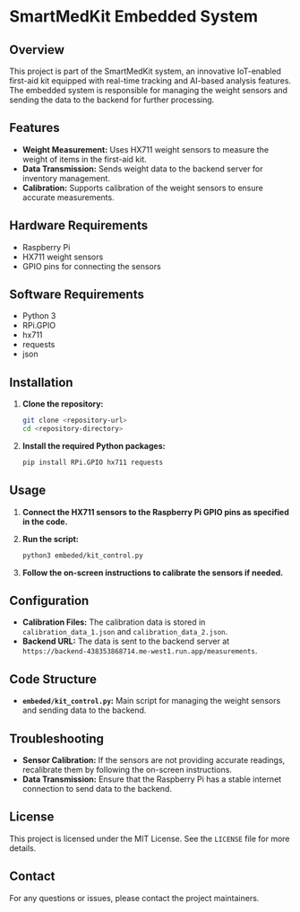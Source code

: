 # SmartMedKit Embedded System

## Overview
This project is part of the SmartMedKit system, an innovative IoT-enabled first-aid kit equipped with real-time tracking and AI-based analysis features. The embedded system is responsible for managing the weight sensors and sending the data to the backend for further processing.

## Features
- **Weight Measurement:** Uses HX711 weight sensors to measure the weight of items in the first-aid kit.
- **Data Transmission:** Sends weight data to the backend server for inventory management.
- **Calibration:** Supports calibration of the weight sensors to ensure accurate measurements.

## Hardware Requirements
- Raspberry Pi
- HX711 weight sensors
- GPIO pins for connecting the sensors

## Software Requirements
- Python 3
- RPi.GPIO
- hx711
- requests
- json

## Installation
1. **Clone the repository:**
    ```sh
    git clone <repository-url>
    cd <repository-directory>
    ```

2. **Install the required Python packages:**
    ```sh
    pip install RPi.GPIO hx711 requests
    ```

## Usage
1. **Connect the HX711 sensors to the Raspberry Pi GPIO pins as specified in the code.**

2. **Run the script:**
    ```sh
    python3 embeded/kit_control.py
    ```

3. **Follow the on-screen instructions to calibrate the sensors if needed.**

## Configuration
- **Calibration Files:** The calibration data is stored in `calibration_data_1.json` and `calibration_data_2.json`.
- **Backend URL:** The data is sent to the backend server at `https://backend-438353868714.me-west1.run.app/measurements`.

## Code Structure
- **`embeded/kit_control.py`:** Main script for managing the weight sensors and sending data to the backend.

## Troubleshooting
- **Sensor Calibration:** If the sensors are not providing accurate readings, recalibrate them by following the on-screen instructions.
- **Data Transmission:** Ensure that the Raspberry Pi has a stable internet connection to send data to the backend.

## License
This project is licensed under the MIT License. See the `LICENSE` file for more details.

## Contact
For any questions or issues, please contact the project maintainers.